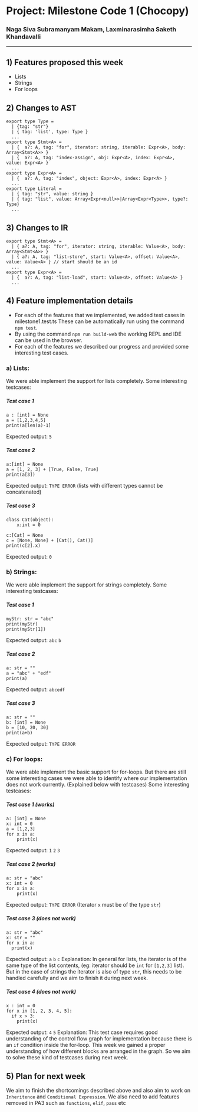 # **Project: Milestone Code 1 (Chocopy)**
### Naga Siva Subramanyam Makam, Laxminarasimha Saketh Khandavalli
---
## 1) Features proposed this week
- Lists
- Strings
- For loops

## 2) Changes to AST
```
export type Type =
  | {tag: "str"}
  | { tag: 'list', type: Type }
  ...
export type Stmt<A> =
  | {  a?: A, tag: "for", iterator: string, iterable: Expr<A>, body: Array<Stmt<A>> }
  | {  a?: A, tag: "index-assign", obj: Expr<A>, index: Expr<A>, value: Expr<A> }
  ...
export type Expr<A> =
  | {  a?: A, tag: "index", object: Expr<A>, index: Expr<A> }
  ...
export type Literal = 
  | { tag: "str", value: string }
  | { tag: "list", value: Array<Expr<null>>|Array<Expr<Type>>, type?: Type}
  ...

```
## 3) Changes to IR
```
export type Stmt<A> =
  | { a?: A, tag: "for", iterator: string, iterable: Value<A>, body: Array<Stmt<A>> }
  | { a?: A, tag: "list-store", start: Value<A>, offset: Value<A>, value: Value<A> } // start should be an id
  ...
export type Expr<A> =
  | {  a?: A, tag: "list-load", start: Value<A>, offset: Value<A> }
  ...
```

## 4) Feature implementation details
- For each of the features that we implemented, we added test cases in milestone1.test.ts These can be automatically run using the command `npm test`.
- By using the command `npm run build-web` the working REPL and IDE can be used in the browser.
- For each of the features we described our progress and provided some interesting test cases.

### a) Lists:
We were able implement the support for lists completely.
Some interesting testcases:
##### Test case 1

```
a : [int] = None
a = [1,2,3,4,5]
print(a[len(a)-1]
```
Expected output: `5`

##### Test case 2
```
a:[int] = None
a = [1, 2, 3] + [True, False, True]
print(a[3])
```
Expected output: `TYPE ERROR` (lists with different types cannot be concatenated)
##### Test case 3
```
class Cat(object):
    x:int = 0

c:[Cat] = None
c = [None, None] + [Cat(), Cat()]
print(c[2].x)
```
Expected output: `0`

### b) Strings:
We were able implement the support for strings completely.
Some interesting testcases:
##### Test case 1

```
myStr: str = "abc"
print(myStr)
print(myStr[1])
```
Expected output: 
`abc`
`b`

##### Test case 2
```
a: str = ""
a = "abc" + "edf"
print(a)
```
Expected output: `abcedf`
##### Test case 3
```
a: str = ""
b: [int] = None
b = [10, 20, 30]
print(a+b)
```
Expected output: `TYPE ERROR`

### c) For loops:
We were able implement the basic support for for-loops. But there are still some interesting cases we were able to identify where our implementation does not work currently. (Explained below with testcases)
Some interesting testcases:
##### Test case 1 (works)

```
a: [int] = None
x: int = 0
a = [1,2,3]
for x in a:
    print(x)
```
Expected output: 
`1`
`2`
`3`

##### Test case 2 (works)
```
a: str = "abc"
x: int = 0
for x in a:
    print(x)
```
Expected output: `TYPE ERROR` (Iterator `x` must be of the type `str`)
##### Test case 3 (does not work)
```
a: str = "abc"
x: str = ""
for x in a:
  print(x)
```
Expected output:
`a`
`b`
`c`
Explanation: In general for lists, the iterator is of the same type of the list contents, (eg: iterator should be `int` for `[1,2,3]` list). But in the case of strings the iterator is also of type `str`, this needs to be handled carefully and we aim to finish it during next week.
##### Test case 4 (does not work)
```
x : int = 0
for x in [1, 2, 3, 4, 5]:
  if x > 3:
    print(x)
```
Expected output:
`4`
`5`
Explanation: This test case requires good understanding of the control flow graph for implementation because there is an `if` condition inside the for-loop. This week we gained a proper understanding of how different blocks are arranged in the graph. So we aim to solve these kind of testcases during next week.
## 5) Plan for next week
We aim to finish the shortcomings described above and also aim to work on `Inheritence` and `Conditional Expression`. We also need to add features removed in PA3 such as `functions`, `elif`, `pass` etc 
